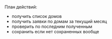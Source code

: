 План действий:
- получить список домов
- получить заявки по домам за текущий месяц 
- проверить по последним полученным 
- сохранить если нет сохраненных вообще 